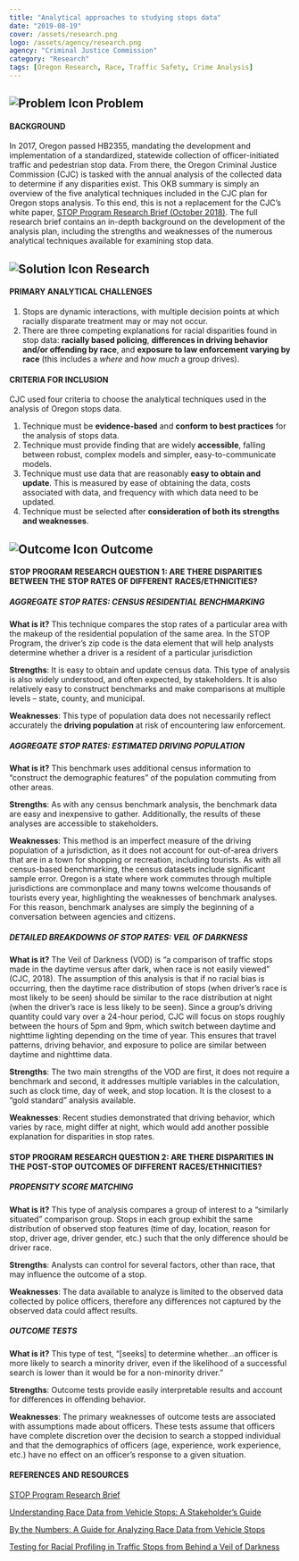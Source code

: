 ```yaml
---
title: "Analytical approaches to studying stops data"
date: "2019-08-19"
cover: /assets/research.png
logo: /assets/agency/research.png
agency: "Criminal Justice Commission"
category: "Research"
tags: [Oregon Research, Race, Traffic Safety, Crime Analysis]
---
```


## ![Problem Icon](https://github.com/google/material-design-icons/raw/master/alert/1x_web/ic_error_outline_black_48dp.png "Problem") Problem

#### BACKGROUND
In 2017, Oregon passed HB2355, mandating the development and implementation of a standardized, statewide collection of officer-initiated traffic and pedestrian stop data. From there, the Oregon Criminal Justice Commission (CJC) is tasked with the annual analysis of the collected data to determine if any disparities exist.
This OKB summary is simply an overview of the five analytical techniques included in the CJC plan for Oregon stops analysis. To this end, this is not a replacement for the CJC’s white paper, [STOP Program Research Brief (October 2018)](https://www.oregon.gov/cjc/stop/Documents/Traffic_Stop_Research_Memo_Final_Draft-10-16-18.pdf). The full research brief contains an in-depth background on the development of the analysis plan, including the strengths and weaknesses of the numerous analytical techniques available for examining stop data.

## ![Solution Icon](https://github.com/google/material-design-icons/raw/master/action/1x_web/ic_lightbulb_outline_black_48dp.png "Solution") Research

#### PRIMARY ANALYTICAL CHALLENGES

1.	Stops are dynamic interactions, with multiple decision points at which racially disparate treatment may or may not occur.
2.	There are three competing explanations for racial disparities found in stop data: __racially based policing__, __differences in driving behavior and/or offending by race__, and __exposure to law enforcement varying by race__ (this includes a *where* and *how much* a group drives).

#### CRITERIA FOR INCLUSION

CJC used four criteria to choose the analytical techniques used in the analysis of Oregon stops data.
1.	Technique must be **evidence-based** and **conform to best practices** for the analysis of stops data.
2.	Technique must provide finding that are widely **accessible**, falling between robust, complex models and simpler, easy-to-communicate models.
3.	Technique must use data that are reasonably **easy to obtain and update**. This is measured by ease of obtaining the data, costs associated with data, and frequency with which data need to be updated.
4.	Technique must be selected after **consideration of both its strengths and weaknesses**.

## ![Outcome Icon](https://github.com/google/material-design-icons/raw/master/action/1x_web/ic_view_list_black_48dp.png "Outcome") Outcome

#### STOP PROGRAM RESEARCH QUESTION 1: ARE THERE DISPARITIES BETWEEN THE STOP RATES OF DIFFERENT RACES/ETHNICITIES?
##### AGGREGATE STOP RATES: CENSUS RESIDENTIAL BENCHMARKING
**What is it?** This technique compares the stop rates of a particular area with the makeup of the residential population of the same area. In the STOP Program, the driver’s zip code is the data element that will help analysts determine whether a driver is a resident of a particular jurisdiction

**Strengths**: It is easy to obtain and update census data. This type of analysis is also widely understood, and often expected, by stakeholders. It is also relatively easy to construct benchmarks and make comparisons at multiple levels – state, county, and municipal.

**Weaknesses**: This type of population data does not necessarily reflect accurately the __driving population__ at risk of encountering law enforcement. 

##### AGGREGATE STOP RATES: ESTIMATED DRIVING POPULATION
**What is it?** This benchmark uses additional census information to “construct the demographic features” of the population commuting from other areas. 

**Strengths**: As with any census benchmark analysis, the benchmark data are easy and inexpensive to gather. Additionally, the results of these analyses are accessible to stakeholders.  

**Weaknesses**: This method is an imperfect measure of the driving population of a jurisdiction, as it does not account for out-of-area drivers that are in a town for shopping or recreation, including tourists. As with all census-based benchmarking, the census datasets include significant sample error. 
Oregon is a state where work commutes through multiple jurisdictions are commonplace and many towns welcome thousands of tourists every year, highlighting the weaknesses of benchmark analyses. For this reason, benchmark analyses are simply the beginning of a conversation between agencies and citizens.

##### DETAILED BREAKDOWNS OF STOP RATES: VEIL OF DARKNESS
**What is it?** The Veil of Darkness (VOD) is “a comparison of traffic stops made in the daytime versus after dark, when race is not easily viewed” (CJC, 2018). The assumption of this analysis is that if no racial bias is occurring, then the daytime race distribution of stops (when driver’s race is most likely to be seen) should be similar to the race distribution at night (when the driver’s race is less likely to be seen). 
Since a group’s driving quantity could vary over a 24-hour period, CJC will focus on stops roughly between the hours of 5pm and 9pm, which switch between daytime and nighttime lighting depending on the time of year. This ensures that travel patterns, driving behavior, and exposure to police are similar between daytime and nighttime data.

**Strengths**: The two main strengths of the VOD are first, it does not require a benchmark and second, it addresses multiple variables in the calculation, such as clock time, day of week, and stop location. It is the closest to a “gold standard” analysis available.

**Weaknesses**: Recent studies demonstrated that driving behavior, which varies by race, might differ at night, which would add another possible explanation for disparities in stop rates.

#### STOP PROGRAM RESEARCH QUESTION 2: ARE THERE DISPARITIES IN THE POST-STOP OUTCOMES OF DIFFERENT RACES/ETHNICITIES?
##### PROPENSITY SCORE MATCHING
**What is it?** This type of analysis compares a group of interest to a “similarly situated” comparison group. Stops in each group exhibit the same distribution of observed stop features (time of day, location, reason for stop, driver age, driver gender, etc.) such that the only difference should be driver race. 

**Strengths**: Analysts can control for several factors, other than race, that may influence the outcome of a stop.

**Weaknesses**:  The data available to analyze is limited to the observed data collected by police officers, therefore any differences not captured by the observed data could affect results.

##### OUTCOME TESTS
**What is it?** This type of test, “[seeks] to determine whether…an officer is more likely to search a minority driver, even if the likelihood of a successful search is lower than it would be for a non-minority driver.”

**Strengths**: Outcome tests provide easily interpretable results and account for differences in offending behavior. 

**Weaknesses**: The primary weaknesses of outcome tests are associated with assumptions made about officers. These tests assume that officers have complete discretion over the decision to search a stopped individual and that the demographics of officers (age, experience, work experience, etc.) have no effect on an officer’s response to a given situation. 

#### REFERENCES AND RESOURCES
[STOP Program Research Brief](https://www.oregon.gov/cjc/stop/Documents/Traffic_Stop_Research_Memo_Final_Draft-10-16-18.pdf)

[Understanding Race Data from Vehicle Stops: A Stakeholder’s Guide](https://cops.usdoj.gov/pdf/publications/understanding_Race_Data.pdf)

[By the Numbers: A Guide for Analyzing Race Data from Vehicle Stops](http://fairandimpartialpolicing.com/docs/numbers.pdf)

[Testing for Racial Profiling in Traffic Stops from Behind a Veil of Darkness](https://www.rand.org/pubs/reprints/RP1253.html)
